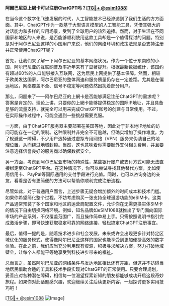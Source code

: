 **阿爾巴尼亞上網卡可以注册ChatGPT吗？[[TG💪+ @esim1088](https://t.me/s/esim1088)]**

在当今这个数字化飞速发展的时代，人工智能技术已经渗透到了我们生活的方方面面。其中，ChatGPT作为一款基于大型语言模型的人工智能工具，凭借其强大的对话能力和多样的应用场景，受到了全球用户的热烈追捧。然而，对于生活在不同国家和地区的人来说，是否能够顺利使用这款工具却是一个值得探讨的问题。特别是对于阿尔巴尼亚这样的小国用户来说，他们的网络环境和政策法规是否支持注册并正常使用ChatGPT呢？

首先，让我们来了解一下阿尔巴尼亚的基本网络状况。作为一个位于东南欧的小国，阿尔巴尼亚的互联网普及率近年来有了显著提升。根据最新数据统计，该国约有超过60%的人口能够接入互联网，这为居民上网提供了基本保障。然而，相较于欧美发达国家，阿尔巴尼亚的整体网速和服务质量仍存在一定差距。尤其是在偏远地区，网络覆盖不全、信号不稳定等问题依然困扰着部分用户。

那么，问题来了——阿尔巴尼亚的上網卡是否能够满足注册ChatGPT的需求呢？答案是肯定的。理论上讲，只要你的上網卡能够提供稳定的国际IP地址，并且具备足够的流量支持，就完全可以用来完成ChatGPT账号的创建与日常使用。不过，在实际操作过程中，可能会遇到一些挑战需要克服。

一方面，由于ChatGPT服务器主要部署在美国等地，因此对于非本地IP地址的访问可能存在一定的限制。这种限制并非完全不可逾越，但确实增加了操作难度。为了规避这一障碍，不少用户选择通过虚拟专用网络（VPN）服务来伪装自己的地理位置，从而绕过地域封锁。当然，这也意味着你需要额外支付相关费用，并且要注意选择信誉良好的服务商以确保数据安全。

另一方面，考虑到阿尔巴尼亚市场的特殊性，某些银行账户或支付方式可能无法直接绑定至ChatGPT平台。在这种情况下，你可以尝试寻找其他替代方案，比如使用信用卡、PayPal等国际通用的支付手段进行充值。同时，也可以咨询身边的亲友，看看是否有更简便的方法可以帮助你顺利完成注册流程。

尽管如此，对于普通用户而言，上述步骤无疑会增加额外的时间成本和技术门槛。如果你希望简化整个过程，不妨考虑购买一张支持全球漫游功能的eSIM卡。这类产品通常预装了多个国家和地区的运营商配置文件，允许你在无需更换实体SIM卡的情况下自由切换网络环境。例如，知名品牌如eSIM1088就推出了专门面向国际市场的产品系列，不仅覆盖范围广，而且操作简单易上手。只需按照说明书指引完成激活步骤，即可快速获取稳定可靠的网络连接，轻松搞定ChatGPT注册事宜。

最后，值得一提的是，随着技术进步和社会发展，未来或许会出现更多针对特定区域优化的服务模式，使得像阿尔巴尼亚这样的国家也能享受到更加便捷高效的数字体验。在此之前，我们应当充分利用现有资源，积极寻求解决方案，努力打破地域壁垒，让每个人都能平等地享受到科技进步带来的福祉。

总而言之，虽然阿尔巴尼亚的网络条件与发达地区相比还有差距，但这并不妨碍当地居民借助合适的工具和技术手段实现对ChatGPT的正常使用。只要合理规划，妥善应对各种潜在障碍，相信每一位渴望探索新知的朋友都能够成功开启这段奇妙旅程。如果你对此话题感兴趣，欢迎继续关注后续更新内容，一起探讨更多实用技巧吧！

[[TG💪+ @esim1088](https://t.me/s/esim1088) ![Image](https://i.postimg.cc/4NQfJmqS/Snipaste-2025-05-13-00-14-12.png)]